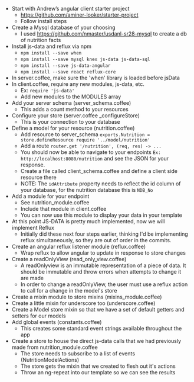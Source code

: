 - Start with Andrew’s angular client starter project
  * https://github.com/aminer-looker/starter-project
  * Follow install steps
- Create a Mysql database of your choosing
  * I used https://github.com/nmaster/usdanl-sr28-mysql to create a db of nutrition facts
- Install js-data and reflux via npm
  * `npm install --save when`
  * `npm install --save mysql knex js-data js-data-sql`
  * `npm install --save js-data-angular`
  * `npm install --save react reflux-core`
- In server.coffee, make sure the 'when' library is loaded before jsData
- In client.coffee, require any new modules, js-data, etc.
  * Ex: `require 'js-data'`
  * Add new modules to the MODULES array
- Add your server schema (server_schema.coffee)
  * This adds a count method to your resources
- Configure your store (server.coffee  _configureStore)
  * This is your connection to your database
- Define a model for your resource (nutrition.coffee)
  * Add resource to server_schema `exports.Nutrition = store.defineResource require '../model/nutrition'`
  * Add a route `router.get '/nutrition', (req, res) -> ...`
  * You should now be able to navigate to your endpoints `Ex: http://localhost:8080/nutrition` and see the JSON for your response.
  * Create a file called client_schema.coffee and define a client side resource there
  * NOTE: The `idAttribute` property needs to reflect the id column of your database, for the nutrition database this is `NDB_No`
- Add a module for your endpoint
  * See nutrition_module.coffee
  * Include that module in client.coffee
  * You can now use this module to display your data in your template
- At this point JS-DATA is pretty much implemented, now we will implement Reflux
  * Initially did these next four steps earlier, thinking I'd be implementing reflux simultaneously, so they are out of order in the commits.
- Create an angular reflux listener module (reflux.coffee)
  * Wrap reflux to allow angular to update in response to store changes
- Create a readOnlyView (read_only_view.coffee)
  * A readOnlyview is an immutable representation of a piece of data. It should be immutable and throw errors when attempts to change it are made
  * In order to change a readOnlyView, the user must use a reflux action to call for a change in the model's store
- Create a mixin module to store mixins (mixins_module.coffee)
- Create a little mixin for underscore too (underscore.coffee)
- Create a Model store mixin so that we have a set of default getters and setters for our models
- Add global events (constants.coffee)
  * This creates some standard event strings available throughout the app
- Create a store to house the direct js-data calls that we had previously made from nutrition_module.coffee
  * The store needs to subscribe to a list of events (NutritionModelActions)
  * The store gets the mixin that we created to flesh out it's actions
  * Throw an ng-repeat into our template so we can see the results
